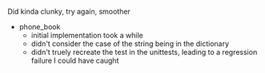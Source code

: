 Did kinda clunky, try again, smoother

- phone_book
    - initial implementation took a while
    - didn't consider the case of the string being in the dictionary
    - didn't truely recreate the test in the unittests, leading to a regression failure I could have caught
